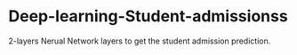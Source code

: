 # Deep-learning-Student-admissionss
2-layers Nerual Network layers to get the student admission prediction.
